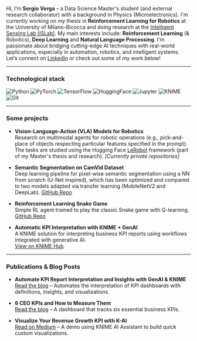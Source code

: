 Hi, I’m **Sergio Verga** – a Data Science Master's student (and external research collaborator) with a background in Physics (Microelectronics). I'm currently working on my thesis in **Reinforcement Learning for Robotics** at the University of Milano-Bicocca and doing research at the [Intelligent Sensing Lab (ISLab)](https://islab.disco.unimib.it/). My main interests include: **Reinforcement Learning** (& Robotics), **Deep Learning** and **Natural Language Processing**. I'm passionate about bridging cutting-edge AI techniques with real-world applications, especially in automation, robotics, and intelligent systems. Let’s connect on [LinkedIn](https://www.linkedin.com/in/sergio-verga-5b071b2b6) or check out some of my work below!

---

### Technological stack

![Python](https://img.shields.io/badge/Python-3776AB?style=flat&logo=python&logoColor=white)
![PyTorch](https://img.shields.io/badge/PyTorch-EE4C2C?style=flat&logo=pytorch&logoColor=white)
![TensorFlow](https://img.shields.io/badge/TensorFlow-FF6F00?style=flat&logo=tensorflow&logoColor=white)
![HuggingFace](https://img.shields.io/badge/HuggingFace-FFD21F?style=flat&logo=huggingface&logoColor=black)
![Jupyter](https://img.shields.io/badge/Jupyter-F37626?style=flat&logo=jupyter&logoColor=white)
![KNIME](https://img.shields.io/badge/KNIME-FFB400?style=flat&logo=knime&logoColor=black)
![Git](https://img.shields.io/badge/Git-F05032?style=flat&logo=git&logoColor=white)

---

### Some projects

- **Vision-Language-Action (VLA) Models for Robotics**  
  Research on multimodal agents for robotic operations (e.g., pick-and-place of objects respecting particular features specified in the prompt). The tasks are studied using the Hugging Face [LeRobot](https://huggingface.co/lerobot) framework (part of my Master's thesis and research). *[Currently private repositories]*

- **Semantic Segmentation on CamVid Dataset**  
  Deep learning pipeline for pixel-wise semantic segmentation using a NN from scratch (U-Net inspired), which has been optimized and compared to two models adapted via transfer learning (MobileNetV2 and DeepLab). [GitHub Repo](https://github.com/hiamrob/camvid-semantic-segmentation)

- **Reinforcement Learning Snake Game**  
  Simple RL agent trained to play the classic Snake game with Q-learning.  
  [GitHub Repo](https://github.com/SergioV3005/snake-reinforcement-learning)

- **Automatic KPI Interpretation with KNIME + GenAI**  
  A KNIME solution for interpreting business KPI reports using workflows integrated with generative AI.  
  [View on KNIME Hub](https://hub.knime.com/knime/spaces/AI%20Extension%20Example%20Workflows/5%20Use%20Cases/Explain%20KPI%20report%20with%20multimodal%20LLMs~_HVjLdQa2xnChoyO/current-state)

---

### Publications & Blog Posts

- **Automate KPI Report Interpretation and Insights with GenAI & KNIME**  
  [Read the blog](https://www.knime.com/blog/automate-KPI-report-interpretation-genai) – Automates the interpretation of KPI dashboards with definitions, insights, and visualizations.

- **6 CEO KPIs and How to Measure Them**  
  [Read the blog](https://www.knime.com/blog/ceo-kpis) – A dashboard that tracks six essential business KPIs.

- **Visualize Your Revenue Growth KPI with K-AI**  
  [Read on Medium](https://medium.com/low-code-for-advanced-data-science/visualize-your-revenue-growth-kpi-with-k-ai-b04e4ca1968d) – A demo using KNIME AI Assistant to build quick custom visualizations.
